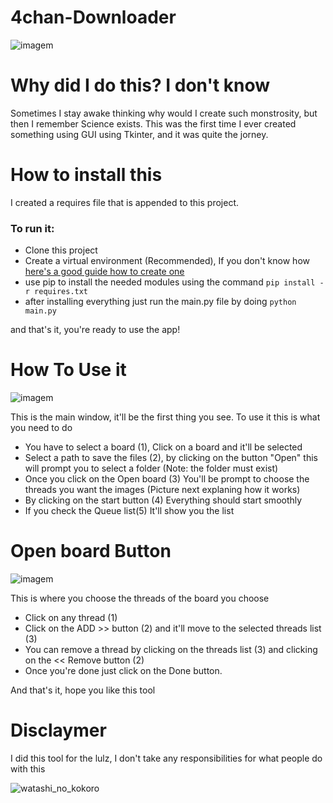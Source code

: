 # 4chan-Downloader
![imagem](https://user-images.githubusercontent.com/22378193/179310872-5454013b-587a-429c-9214-f2629cfaee1e.png)

# Why did I do this? I don't know
Sometimes I stay awake thinking why would I create such monstrosity, but then I remember Science exists.
This was the first time I ever created something using GUI using Tkinter, and it was quite the jorney.

# How to install this
I created a requires file that is appended to this project.
### To run it:
- Clone this project
- Create a virtual environment (Recommended), If you don't know how [here's a good guide how to create one](https://medium.com/co-learning-lounge/create-virtual-environment-python-windows-2021-d947c3a3ca78)
- use pip to install the needed modules using the command ``` pip install -r requires.txt ```
-  after installing everything just run the main.py file by doing ``` python main.py ```

and that's it, you're ready to use the app!

# How To Use it
![imagem](https://user-images.githubusercontent.com/22378193/179313085-0cae39e6-8d0f-4a21-bf17-2e2b3462a105.png)

This is the main window, it'll be the first thing you see. To use it this is what you need to do
- You have to select a board (1), Click on a board and it'll be selected
- Select a path to save the files (2), by clicking on the button "Open" this will prompt you to select a folder (Note: the folder must exist)
- Once you click on the Open board (3) You'll be prompt to choose the threads you want the images (Picture next explaning how it works)
- By clicking on the start button (4) Everything should start smoothly
- If you check the Queue list(5) It'll show you the list

# Open board Button
![imagem](https://user-images.githubusercontent.com/22378193/179315071-4fcba51f-af18-431d-a3d2-dc1fbb276072.png)

This is where you choose the threads of the board you choose
- Click on any thread (1)
- Click on the ADD >> button (2) and it'll move to the selected threads list (3)
- You can remove a thread by clicking on the threads list (3) and clicking on the << Remove button (2)
- Once you're done just click on the Done button.


And that's it, hope you like this tool

# Disclaymer
I did this tool for the lulz, I don't take any responsibilities for what people do with this

![watashi_no_kokoro](https://user-images.githubusercontent.com/22378193/152459029-e5075609-742f-4961-9726-ce1bc3b469fc.jpg)
